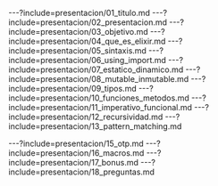 ---?include=presentacion/01_titulo.md
---?include=presentacion/02_presentacion.md
---?include=presentacion/03_objetivo.md
---?include=presentacion/04_que_es_elixir.md
---?include=presentacion/05_sintaxis.md
---?include=presentacion/06_using_import.md
---?include=presentacion/07_estatico_dinamico.md
---?include=presentacion/08_mutable_inmutable.md
---?include=presentacion/09_tipos.md
---?include=presentacion/10_funciones_metodos.md
---?include=presentacion/11_imperativo_funcional.md
---?include=presentacion/12_recursividad.md
---?include=presentacion/13_pattern_matching.md
<!-- ---?include=presentacion/14_interfaces_behaviours.md -->
---?include=presentacion/15_otp.md
---?include=presentacion/16_macros.md
---?include=presentacion/17_bonus.md
---?include=presentacion/18_preguntas.md
